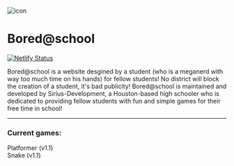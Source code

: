 ![icon](https://boredatschool.netlify.app/resources/icon_256.png)
# Bored@school
[![Netlify Status](https://api.netlify.com/api/v1/badges/de576de5-5f9a-4493-996e-3aa895dc4df8/deploy-status)](https://app.netlify.com/sites/boredatschool/deploys)

Bored@school is a website desgined by a student (who is a meganerd with way too much time on his hands) for fellow students!
No district will block the creation of a student, it's bad publicity! Bored@school is maintained and developed by Sirius-Development, a Houston-based high schooler who is dedicated to providing fellow students with fun and simple games for their free time in school!
<hr>

### Current games:<br>
Platformer (v1.1)<br>
Snake (v1.1)
